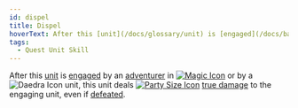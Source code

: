```yaml
---
id: dispel
title: Dispel
hoverText: After this [unit](/docs/glossary/unit) is [engaged](/docs/battles/adventurer-turn/engage) by an [adventurer](/docs/glossary/adventurer) in [Magic battle form](/docs/battles/battle-forms/magic) or by a Daedra unit, this unit deals [party size](/docs/glossary/party-size) [true damage](/docs/glossary/true-damage) to the engaging unit, even if [defeated](/docs/glossary/defeated).
tags:
  - Quest Unit Skill
---
```


After this [unit](/docs/glossary/unit) is [engaged](/docs/battles/adventurer-turn/engage) by an [adventurer](/docs/glossary/adventurer) in [<img src="/icons/magic.svg" alt="Magic Icon" className="icon-svg" />](/docs/battles/battle-forms/magic) or by a <img src="/icons/daedra.svg" alt="Daedra Icon" className="icon-svg" /> unit, this unit deals [<img src="/icons/party-size.svg" alt="Party Size Icon" className="icon-svg" />](/docs/glossary/party-size) [true damage](/docs/glossary/true-damage) to the engaging unit, even if [defeated](/docs/glossary/defeated).
